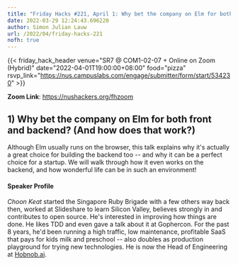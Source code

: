 ```yaml
---
title: "Friday Hacks #221, April 1: Why bet the company on Elm for both front and backend?"
date: 2022-03-29 12:24:43.696220
author: Simon Julian Lauw
url: /2022/04/friday-hacks-221
nofh: true
---
```


{{< friday_hack_header
    venue="SR7 @ COM1-02-07 + Online on Zoom (Hybrid)"
    date="2022-04-01T19:00:00+08:00"
    food="pizza"
    rsvp_link="https://nus.campuslabs.com/engage/submitter/form/start/534230" >}}

**Zoom Link**: https://nushackers.org/fhzoom

## 1) Why bet the company on Elm for both front and backend? (And how does that work?)

Although Elm usually runs on the browser, this talk explains why it's actually a great choice for building the backend too -- and why it can be a perfect choice for a startup. We will walk through how it even works on the backend, and how wonderful life can be in such an environment!

#### Speaker Profile

_Choon Keat_ started the Singapore Ruby Brigade with a few others way back then, worked at Slideshare to learn Silicon Valley, believes strongly in and contributes to open source. He's interested in improving how things are done. He likes TDD and even gave a talk about it at Gophercon. For the past 8 years, he'd been running a high traffic, low maintenance, profitable SaaS that pays for kids milk and preschool -- also doubles as production playground for trying new technologies. He is now the Head of Engineering at [Hobnob.ai](https://www.hobnob.ai/).
